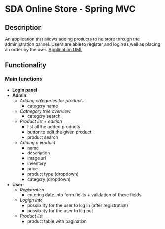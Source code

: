 # SDA Online Store - Spring MVC

## Description
An application that allows adding products to he store through the administration pannel.
Users are able to register and login as well as placing an order by the user.
[Application UML](https://gitlab.com/Flaviu989/online-store-spring-mvc/-/raw/master/JDL-Studio%20UML.png)

## Functionality
### Main functions
* **Login panel**
* **Admin**: 
	* *Adding categories for products*
		* category name
	* *Cathegory tree overview*
		* category search
	* *Product list + edition*
		* list all the added products
		* button to edit the given product
		* product search
	* *Adding a product*
		* name
		* description 
		* image url
		* inventory
		* price
		* product type (dropdown)
		* category (dropdown)
* **User**:
	* *Registration*
		* entering date into form fields + validation of these fields
	* *Logign into*
		* possibility for the user to log in (after registration)
		* possibility for the user to log out
	* *Product list*
		* product table with pagination 

